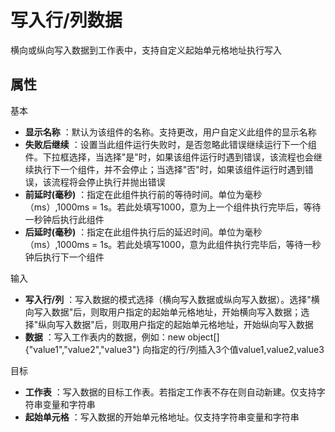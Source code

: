 # 写入行/列数据

横向或纵向写入数据到工作表中，支持自定义起始单元格地址执行写入

## 属性
基本
- **显示名称** ：默认为该组件的名称。支持更改，用户自定义此组件的显示名称
- **失败后继续** ：设置当此组件运行失败时，是否忽略此错误继续运行下一个组件。下拉框选择，当选择"是"时，如果该组件运行时遇到错误，该流程也会继续执行下一个组件，并不会停止；当选择"否"时，如果该组件运行时遇到错误，该流程将会停止执行并抛出错误
- **前延时(毫秒)** ：指定在此组件执行前的等待时间。单位为毫秒（ms）,1000ms = 1s。若此处填写1000，意为上一个组件执行完毕后，等待一秒钟后执行此组件
- **后延时(毫秒)** ：指定在此组件执行后的延迟时间。单位为毫秒（ms）,1000ms = 1s。若此处填写1000，意为此组件执行完毕后，等待一秒钟后执行下一个组件


输入

- **写入行/列** ：写入数据的模式选择（横向写入数据或纵向写入数据）。选择&quot;横向写入数据&quot;后，则取用户指定的起始单元格地址，开始横向写入数据；选择&quot;纵向写入数据&quot;后，则取用户指定的起始单元格地址，开始纵向写入数据
- **数据** ：写入工作表内的数据，例如：new object[]{"value1","value2","value3"} 向指定的行/列插入3个值value1,value2,value3


目标

- **工作表** ：写入数据的目标工作表。若指定工作表不存在则自动新建。仅支持字符串变量和字符串
- **起始单元格** ：写入数据的开始单元格地址。仅支持字符串变量和字符串